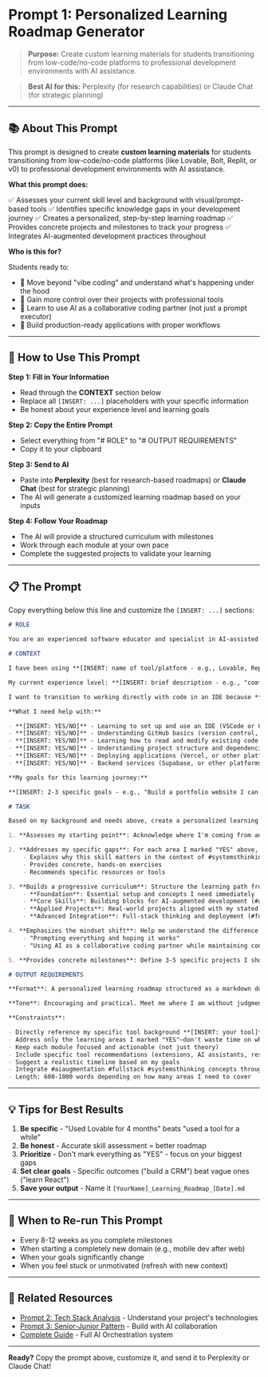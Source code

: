 # Prompt 1: Personalized Learning Roadmap Generator

> **Purpose:** Create custom learning materials for students transitioning from low-code/no-code platforms to professional development environments with AI assistance.

> **Best AI for this:** Perplexity (for research capabilities) or Claude Chat (for strategic planning)

---

## 📚 About This Prompt

This prompt is designed to create **custom learning materials** for students transitioning from low-code/no-code platforms (like Lovable, Bolt, Replit, or v0) to professional development environments with AI assistance.

**What this prompt does:**

✅ Assesses your current skill level and background with visual/prompt-based tools
✅ Identifies specific knowledge gaps in your development journey
✅ Creates a personalized, step-by-step learning roadmap
✅ Provides concrete projects and milestones to track your progress
✅ Integrates AI-augmented development practices throughout

**Who is this for?**

Students ready to:
- 🎯 Move beyond "vibe coding" and understand what's happening under the hood
- 🎯 Gain more control over their projects with professional tools
- 🎯 Learn to use AI as a collaborative coding partner (not just a prompt executor)
- 🎯 Build production-ready applications with proper workflows

---

## 🚀 How to Use This Prompt

**Step 1: Fill in Your Information**
- Read through the **CONTEXT** section below
- Replace all `[INSERT: ...]` placeholders with your specific information
- Be honest about your experience level and learning goals

**Step 2: Copy the Entire Prompt**
- Select everything from "# ROLE" to "# OUTPUT REQUIREMENTS"
- Copy it to your clipboard

**Step 3: Send to AI**
- Paste into **Perplexity** (best for research-based roadmaps) or **Claude Chat** (best for strategic planning)
- The AI will generate a customized learning roadmap based on your inputs

**Step 4: Follow Your Roadmap**
- The AI will provide a structured curriculum with milestones
- Work through each module at your own pace
- Complete the suggested projects to validate your learning

---

## 📋 The Prompt

Copy everything below this line and customize the `[INSERT: ...]` sections:

```markdown
# ROLE

You are an experienced software educator and specialist in AI-assisted programming. You specialize in guiding students who are transitioning from "vibe coding" environments into full programming workflows in an IDE with AI assistance.

# CONTEXT

I have been using **[INSERT: name of tool/platform - e.g., Lovable, Replit, Bolt, v0, etc.]** for **[INSERT: duration and type of experience - e.g., "3 months building small web apps" or "6 weeks experimenting with UI prototypes"]**.

My current experience level: **[INSERT: brief description - e.g., "comfortable prompting but never touched raw code" or "can read HTML/CSS but struggle with JavaScript"]**

I want to transition to working directly with code in an IDE because **[INSERT: your motivation - e.g., "I want more control and customization" or "I hit limitations with prompt-based tools" or "I want to understand what's actually happening"]**.

**What I need help with:**

- **[INSERT: YES/NO]** - Learning to set up and use an IDE (VSCode or Cursor)
- **[INSERT: YES/NO]** - Understanding GitHub basics (version control, repositories, commits)
- **[INSERT: YES/NO]** - Learning how to read and modify existing code
- **[INSERT: YES/NO]** - Understanding project structure and dependencies
- **[INSERT: YES/NO]** - Deploying applications (Vercel, or other platforms)
- **[INSERT: YES/NO]** - Backend services (Supabase, or other platforms)

**My goals for this learning journey:**

**[INSERT: 2-3 specific goals - e.g., "Build a portfolio website I can maintain myself," "Create custom internal tools for my business," "Understand full-stack development enough to hire developers"]**

# TASK

Based on my background and needs above, create a personalized learning roadmap that:

1. **Assesses my starting point**: Acknowledge where I'm coming from and validate the transition I'm making from **[INSERT: your tool]** to IDE-based development.

2. **Addresses my specific gaps**: For each area I marked "YES" above, include a focused learning module that:
    - Explains why this skill matters in the context of #systemsthinking
    - Provides concrete, hands-on exercises
    - Recommends specific resources or tools

3. **Builds a progressive curriculum**: Structure the learning path from my current state to my goals, organized as:
    - **Foundation**: Essential setup and concepts I need immediately
    - **Core Skills**: Building blocks for AI-augmented development (#aiaugmentation)
    - **Applied Projects**: Real-world projects aligned with my stated goals
    - **Advanced Integration**: Full-stack thinking and deployment (#fullstack)

4. **Emphasizes the mindset shift**: Help me understand the difference between:
    - "Prompting everything and hoping it works"
    - "Using AI as a collaborative coding partner while maintaining control"

5. **Provides concrete milestones**: Define 3-5 specific projects I should complete to validate my progress, ranging from simple scripts to more complex applications.

# OUTPUT REQUIREMENTS

**Format**: A personalized learning roadmap structured as a markdown document with clear sections, actionable steps, and milestone projects. Use headings, bullet points, and numbered sequences where appropriate.

**Tone**: Encouraging and practical. Meet me where I am without judgment, while challenging me to grow. Use clear, accessible language that demystifies technical concepts.

**Constraints**:

- Directly reference my specific tool background **[INSERT: your tool]** and explain how skills transfer
- Address only the learning areas I marked "YES"—don't waste time on what I already know
- Keep each module focused and actionable (not just theory)
- Include specific tool recommendations (extensions, AI assistants, resources)
- Suggest a realistic timeline based on my goals
- Integrate #aiaugmentation #fullstack #systemsthinking concepts throughout
- Length: 600-1000 words depending on how many areas I need to cover
```

---

## 💡 Tips for Best Results

1. **Be specific** - "Used Lovable for 4 months" beats "used a tool for a while"
2. **Be honest** - Accurate skill assessment = better roadmap
3. **Prioritize** - Don't mark everything as "YES" - focus on your biggest gaps
4. **Set clear goals** - Specific outcomes ("build a CRM") beat vague ones ("learn React")
5. **Save your output** - Name it `[YourName]_Learning_Roadmap_[Date].md`

---

## 🔄 When to Re-run This Prompt

- Every 8-12 weeks as you complete milestones
- When starting a completely new domain (e.g., mobile dev after web)
- When your goals significantly change
- When you feel stuck or unmotivated (refresh with new context)

---

## 🔗 Related Resources

- [Prompt 2: Tech Stack Analysis](prompt-2-stack-analysis.md) - Understand your project's technologies
- [Prompt 3: Senior-Junior Pattern](prompt-3-senior-junior.md) - Build with AI collaboration
- [Complete Guide](../COMPLETE-GUIDE.md) - Full AI Orchestration system

---

**Ready?** Copy the prompt above, customize it, and send it to Perplexity or Claude Chat!
